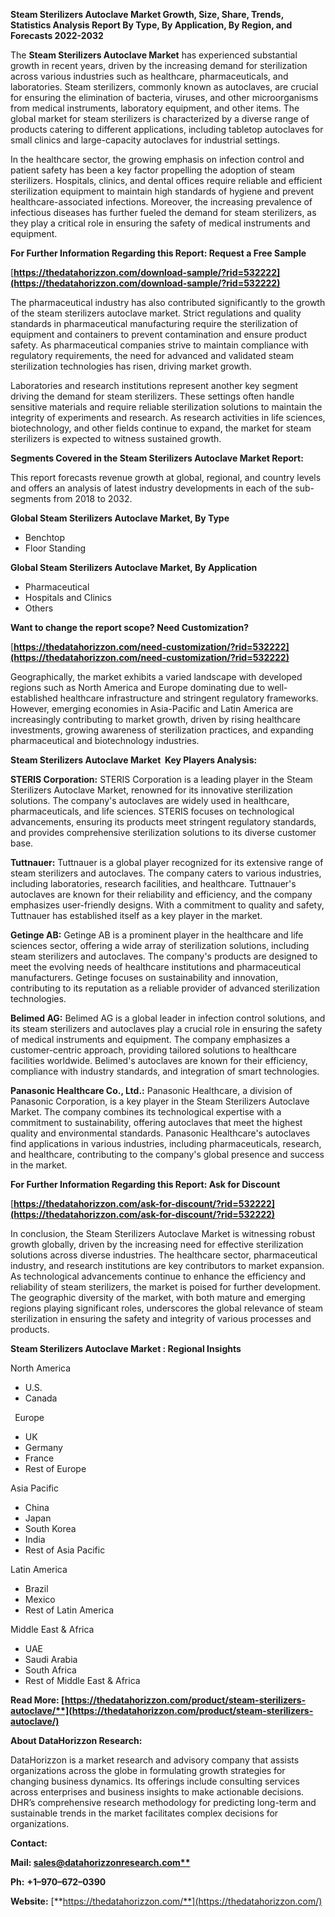 ﻿**Steam Sterilizers Autoclave Market Growth, Size, Share, Trends, Statistics Analysis Report By Type, By Application, By Region, and Forecasts 2022-2032**


The **Steam Sterilizers Autoclave Market** has experienced substantial growth in recent years, driven by the increasing demand for sterilization across various industries such as healthcare, pharmaceuticals, and laboratories. Steam sterilizers, commonly known as autoclaves, are crucial for ensuring the elimination of bacteria, viruses, and other microorganisms from medical instruments, laboratory equipment, and other items. The global market for steam sterilizers is characterized by a diverse range of products catering to different applications, including tabletop autoclaves for small clinics and large-capacity autoclaves for industrial settings.

In the healthcare sector, the growing emphasis on infection control and patient safety has been a key factor propelling the adoption of steam sterilizers. Hospitals, clinics, and dental offices require reliable and efficient sterilization equipment to maintain high standards of hygiene and prevent healthcare-associated infections. Moreover, the increasing prevalence of infectious diseases has further fueled the demand for steam sterilizers, as they play a critical role in ensuring the safety of medical instruments and equipment. 

**For Further Information Regarding this Report: Request a Free Sample**	

[**https://thedatahorizzon.com/download-sample/?rid=532222](https://thedatahorizzon.com/download-sample/?rid=532222)** 

The pharmaceutical industry has also contributed significantly to the growth of the steam sterilizers autoclave market. Strict regulations and quality standards in pharmaceutical manufacturing require the sterilization of equipment and containers to prevent contamination and ensure product safety. As pharmaceutical companies strive to maintain compliance with regulatory requirements, the need for advanced and validated steam sterilization technologies has risen, driving market growth.

Laboratories and research institutions represent another key segment driving the demand for steam sterilizers. These settings often handle sensitive materials and require reliable sterilization solutions to maintain the integrity of experiments and research. As research activities in life sciences, biotechnology, and other fields continue to expand, the market for steam sterilizers is expected to witness sustained growth.

**Segments Covered in the Steam Sterilizers Autoclave Market Report:**

This report forecasts revenue growth at global, regional, and country levels and offers an analysis of latest industry developments in each of the sub-segments from 2018 to 2032.

**Global Steam Sterilizers Autoclave Market, By Type**

- Benchtop
- Floor Standing

**Global Steam Sterilizers Autoclave Market, By Application**

- Pharmaceutical
- Hospitals and Clinics
- Others

**Want to change the report scope? Need Customization?**

[**https://thedatahorizzon.com/need-customization/?rid=532222](https://thedatahorizzon.com/need-customization/?rid=532222)** 

Geographically, the market exhibits a varied landscape with developed regions such as North America and Europe dominating due to well-established healthcare infrastructure and stringent regulatory frameworks. However, emerging economies in Asia-Pacific and Latin America are increasingly contributing to market growth, driven by rising healthcare investments, growing awareness of sterilization practices, and expanding pharmaceutical and biotechnology industries. 

**Steam Sterilizers Autoclave Market  Key Players Analysis:** 

**STERIS Corporation:** STERIS Corporation is a leading player in the Steam Sterilizers Autoclave Market, renowned for its innovative sterilization solutions. The company's autoclaves are widely used in healthcare, pharmaceuticals, and life sciences. STERIS focuses on technological advancements, ensuring its products meet stringent regulatory standards, and provides comprehensive sterilization solutions to its diverse customer base.

**Tuttnauer:** Tuttnauer is a global player recognized for its extensive range of steam sterilizers and autoclaves. The company caters to various industries, including laboratories, research facilities, and healthcare. Tuttnauer's autoclaves are known for their reliability and efficiency, and the company emphasizes user-friendly designs. With a commitment to quality and safety, Tuttnauer has established itself as a key player in the market.

**Getinge AB:** Getinge AB is a prominent player in the healthcare and life sciences sector, offering a wide array of sterilization solutions, including steam sterilizers and autoclaves. The company's products are designed to meet the evolving needs of healthcare institutions and pharmaceutical manufacturers. Getinge focuses on sustainability and innovation, contributing to its reputation as a reliable provider of advanced sterilization technologies.

**Belimed AG:** Belimed AG is a global leader in infection control solutions, and its steam sterilizers and autoclaves play a crucial role in ensuring the safety of medical instruments and equipment. The company emphasizes a customer-centric approach, providing tailored solutions to healthcare facilities worldwide. Belimed's autoclaves are known for their efficiency, compliance with industry standards, and integration of smart technologies.

**Panasonic Healthcare Co., Ltd.:** Panasonic Healthcare, a division of Panasonic Corporation, is a key player in the Steam Sterilizers Autoclave Market. The company combines its technological expertise with a commitment to sustainability, offering autoclaves that meet the highest quality and environmental standards. Panasonic Healthcare's autoclaves find applications in various industries, including pharmaceuticals, research, and healthcare, contributing to the company's global presence and success in the market.

**For Further Information Regarding this Report: Ask for Discount**	

[**https://thedatahorizzon.com/ask-for-discount/?rid=532222](https://thedatahorizzon.com/ask-for-discount/?rid=532222)** 

In conclusion, the Steam Sterilizers Autoclave Market is witnessing robust growth globally, driven by the increasing need for effective sterilization solutions across diverse industries. The healthcare sector, pharmaceutical industry, and research institutions are key contributors to market expansion. As technological advancements continue to enhance the efficiency and reliability of steam sterilizers, the market is poised for further development. The geographic diversity of the market, with both mature and emerging regions playing significant roles, underscores the global relevance of steam sterilization in ensuring the safety and integrity of various processes and products.

**Steam Sterilizers Autoclave Market : Regional Insights**

North America

- U.S.
- Canada

` `Europe

- UK
- Germany
- France
- Rest of Europe

Asia Pacific

- China
- Japan
- South Korea
- India
- Rest of Asia Pacific

Latin America

- Brazil
- Mexico
- Rest of Latin America

Middle East & Africa

- UAE
- Saudi Arabia
- South Africa
- Rest of Middle East & Africa

**Read More: [https://thedatahorizzon.com/product/steam-sterilizers-autoclave/**](https://thedatahorizzon.com/product/steam-sterilizers-autoclave/)** 

**About DataHorizzon Research:**

DataHorizzon is a market research and advisory company that assists organizations across the globe in formulating growth strategies for changing business dynamics. Its offerings include consulting services across enterprises and business insights to make actionable decisions. DHR’s comprehensive research methodology for predicting long-term and sustainable trends in the market facilitates complex decisions for organizations.

**Contact:**

**Mail: [sales@datahorizzonresearch.com**](mailto:sales@datahorizzonresearch.com)**

**Ph:** **+1–970–672–0390**

**Website:** [**https://thedatahorizzon.com/**](https://thedatahorizzon.com/)

